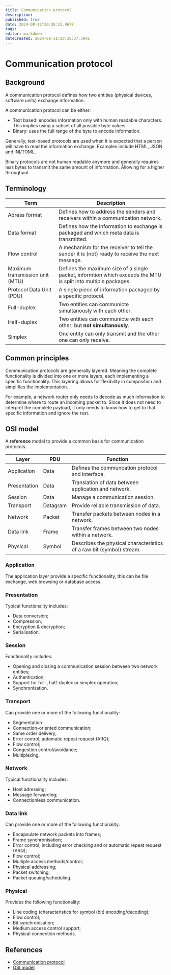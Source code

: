 ```yaml
---
title: Communication protocol
description: 
published: true
date: 2024-08-11T20:38:15.967Z
tags: 
editor: markdown
dateCreated: 2024-08-11T20:35:37.394Z
---
```


# Communication protocol

## Background

A communication protocol defines how two entities (physical devices, software units) exchange information.

A communication protocol can be either:
* Text based: encodes information only with human readable characters. This implies using a subset of all possible byte values.
* Binary: uses the full range of the byte to encode information.

Generally, test-based protocols are used when it is expected that a person will have to read the information exchange. Examples include  HTML, JSON and INI/TOML.

Binary protocols are not human readable anymore and generally requires less bytes to transmit the same amount of information. Allowing for a higher throughput.

## Terminology

Term | Description
--- | ---
Adress format | Defines how to address the senders and receivers within a communication network. 
Data format | Defines how the information to exchange is packaged and which meta data is transmitted.
Flow control | A mechanism for the receiver to tell the sender it is (not) ready to receive the next message.
Maximum transmission unit (MTU) | Defines the maximum size of a single packet, informtion which exceeds the MTU is split into multiple packages.
Protocol Data Unit (PDU) | A single piece of information packaged by a specific protocol.
Full-duplex | Two entities can communicte simultanously with each other.
Half-duplex | Two entities can communicte  with each other, but **not simultanously**.
Simplex | One entity can only transmit and the other one can only receive.

## Common principles

Communication protocols are gennerally layered. Meaning the complete functionality is divided into one or more layers, each implementing a specific functionality.
This layering allows for flexibility in composition and simplifies the implementation. 

For example, a network router only needs to decode as much information to determine where to route an incoming packet to. Since it does not need to interpret the complete payload, it only needs to know how to get to that specific information and ignore the rest. 

## OSI model

A **reference** model to provide a common basis for communication protocols.

Layer | PDU | Function
--- | --- | ---
Application | Data | Defines the communcation protocol and interface.
Presentation | Data | Translation of data between application and network.
Session | Data | Manage a communication session.
Transport | Datagram | Provide reliable transmission of data.
Network | Packet | Transfer packets between nodes in a network. 
Data link | Frame | Transfer frames between two nodes within a network.
Physical | Symbol | Describes the physical characteristics of a raw bit (symbol) stream.

### Application

The application layer provide a specific functionality, this can be file exchange, web browsing or database access.

### Presentation

Typical functionality includes:
* Data conversion;
* Compression;
* Encryption & decryption;
* Serialisation.

### Session

Functionality includes:
* Opening and closing a communication session between two network entities;
* Authentication;
* Support for full-, half-duplex or simplex operation;
* Synchronisation.

### Transport

Can provide one or more of the following functionality:
* Segmentation
* Connection-oriented communication;
* Same order delivery;
* Error control, automatic repeat request (ARQ);
* Flow control;
* Congestion control/avoidance;
* Multiplexing.

### Network

Typical functionality includes:
* Host adressing;
* Message forwarding;
* Connectionless communication.


### Data link

Can provide one or more of the following functionality:
* Encapsulate network packets into frames;
* Frame synchronisation;
* Error control, including error checking and or automatic repeat request (ARQ);
* Flow control;
* Multiple access methods/control;
* Physical addressing;
* Packet switching;
* Packet queuing/scheduling.

### Physical

Provides the following functionality:
* Line coding (characteristics for symbol (bit) encoding/decoding);
* Flow control;
* Bit synchronisation;
* Medium access control support;
* Physical connection methods.

## References

* [Communication protocol](https://en.wikipedia.org/wiki/Communication_protocol)
* [OSI model](https://en.wikipedia.org/wiki/OSI_model)

